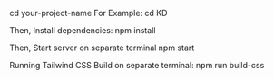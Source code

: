 cd your-project-name 
For Example: cd KD

Then, Install dependencies:
npm install

Then, Start server on separate terminal
npm start

Running Tailwind CSS Build on separate terminal:
npm run build-css
